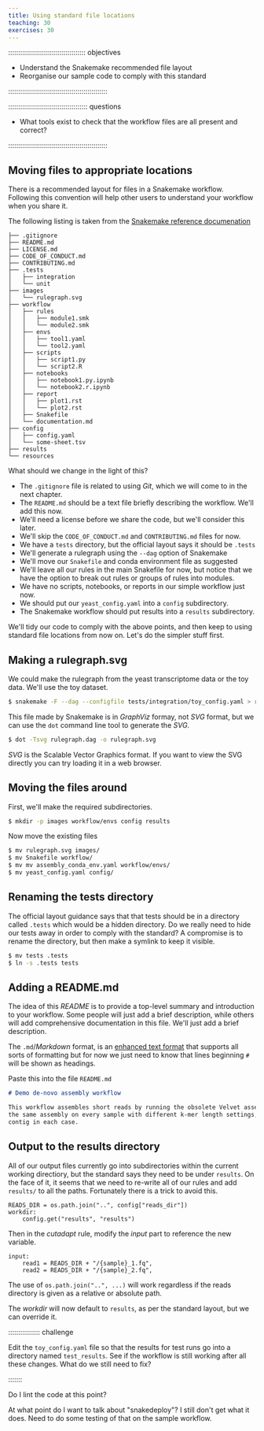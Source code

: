 ```yaml
---
title: Using standard file locations
teaching: 30
exercises: 30
---
```


::::::::::::::::::::::::::::::::::::::: objectives

- Understand the Snakemake recommended file layout
- Reorganise our sample code to comply with this standard

::::::::::::::::::::::::::::::::::::::::::::::::::

:::::::::::::::::::::::::::::::::::::::: questions

- What tools exist to check that the workflow files are all present and correct?

::::::::::::::::::::::::::::::::::::::::::::::::::

## Moving files to appropriate locations

There is a recommended layout for files in a Snakemake workflow. Following this convention will
help other users to understand your workflow when you share it.

The following listing is taken from the [Snakemake reference documenation](
https://snakemake.readthedocs.io/en/stable/snakefiles/deployment.html)

```
├── .gitignore
├── README.md
├── LICENSE.md
├── CODE_OF_CONDUCT.md
├── CONTRIBUTING.md
├── .tests
│   ├── integration
│   └── unit
├── images
│   └── rulegraph.svg
├── workflow
│   ├── rules
│   │   ├── module1.smk
│   │   └── module2.smk
│   ├── envs
│   │   ├── tool1.yaml
│   │   └── tool2.yaml
│   ├── scripts
│   │   ├── script1.py
│   │   └── script2.R
│   ├── notebooks
│   │   ├── notebook1.py.ipynb
│   │   └── notebook2.r.ipynb
│   ├── report
│   │   ├── plot1.rst
│   │   └── plot2.rst
│   ├── Snakefile
│   └── documentation.md
├── config
│   ├── config.yaml
│   └── some-sheet.tsv
├── results
└── resources
```

What should we change in the light of this?

* The `.gitignore` file is related to using *Git*, which we will come to in the next chapter.
* The `README.md` should be a text file briefly describing the workflow. We'll add this now.
* We'll need a license before we share the code, but we'll consider this later.
* We'll skip the `CODE_OF_CONDUCT.md` and `CONTRIBUTING.md` files for now.
* We have a `tests` directory, but the official layout says it should be `.tests`
* We'll generate a rulegraph using the `--dag` option of Snakemake
* We'll move our `Snakefile` and conda environment file as suggested
* We'll leave all our rules in the main Snakefile for now, but notice that we have the option
  to break out rules or groups of rules into modules.
* We have no scripts, notebooks, or reports in our simple workflow just now.
* We should put our `yeast_config.yaml` into a `config` subdirectory.
* The Snakemake workflow should put results into a `results` subdirectory.

We'll tidy our code to comply with the above points, and then keep to using standard file
locations from now on. Let's do the simpler stuff first.

## Making a rulegraph.svg

We could make the rulegraph from the yeast transcriptome data or the toy data. We'll use the
toy dataset.

```bash
$ snakemake -F --dag --configfile tests/integration/toy_config.yaml > rulegraph.dag
```

This file made by Snakemake is in *GraphViz* formay, not *SVG* format, but we can use the `dot`
command line tool to generate the *SVG*.

```bash
$ dot -Tsvg rulegraph.dag -o rulegraph.svg
```

*SVG* is the Scalable Vector Graphics format. If you want to view the SVG directly you can try
loading it in a web browser.

## Moving the files around

First, we'll make the required subdirectories.

```bash
$ mkdir -p images workflow/envs config results
```

Now move the existing files

```bash
$ mv rulegraph.svg images/
$ mv Snakefile workflow/
$ mv mv assembly_conda_env.yaml workflow/envs/
$ mv yeast_config.yaml config/
```

## Renaming the tests directory

The official layout guidance says that that tests should be in a directory called `.tests` which
would be a hidden directory. Do we really need to hide our tests away in order to comply with
the standard? A compromise is to rename the directory, but then make a symlink to
keep it visible.

```bash
$ mv tests .tests
$ ln -s .tests tests
```

## Adding a README.md

The idea of this *README* is to provide a top-level summary and introduction to your workflow.
Some people will just add a brief description, while others will add comprehensive documentation
in this file. We'll just add a brief description.

The `.md`/*Markdown* format, is an [enhanced text format](
https://github.com/adam-p/markdown-here/wiki/markdown-cheatsheet) that supports all sorts of
formatting but for now we just need to know that lines beginning `#` will be shown as headings.

Paste this into the file `README.md`

```markdown
# Demo de-novo assembly workflow

This workflow assembles short reads by running the obsolete Velvet assembler. It performs
the same assembly on every sample with different k-mer length settings, and reports the longest
contig in each case.
```

## Output to the results directory

All of our output files currently go into subdirectories within the current working directiory,
but the standard says they need to be under `results`. On the face of it, it seems that we need to
re-write all of our rules and add `results/` to all the paths. Fortunately there is a trick to
avoid this.

```
READS_DIR = os.path.join("..", config["reads_dir"])
workdir:
    config.get("results", "results")
```

Then in the *cutadapt* rule, modify the *input* part to reference the new variable.

```
input:
    read1 = READS_DIR + "/{sample}_1.fq",
    read2 = READS_DIR + "/{sample}_2.fq",
```

The use of `os.path.join("..", ...)` will work regardless if the reads directory is given as a
relative or absolute path.

The *workdir* will now default to `results`, as per the standard layout, but we can override it.

:::::::::::::::: challenge

Edit the `toy_config.yaml` file so that the results for test runs go into a directory named
`test_results`. See if the workflow is still working after all these changes. What do we still
need to fix?


:::::::

Do I lint the code at this point?

At what point do I want to talk about "snakedeploy"? I still don't get what it does. Need to do
some testing of that on the sample workflow.



